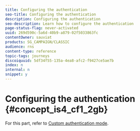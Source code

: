 ```yaml
---
title: Configuring the authentication
seo-title: Configuring the authentication
description: Configuring the authentication
seo-description: Learn how to configure the authentication
page-status-flag: never-activated
uuid: 269d590c-5a6d-40b9-a879-02f5033863fc
contentOwner: sauviat
products: SG_CAMPAIGN/CLASSIC
audience: rns
content-type: reference
topic-tags: journeys
discoiquuid: 5df34f55-135a-4ea8-afc2-f9427ce5ae7b
index: n
internal: n
snippet: y
---
```


# Configuring the authentication {#concept_is4_cf1_2gb}

For this part, refer to [Custom authentication mode](../datasource/dsexternal.md#concept_t2s_kqt_52b/section_wjp_nl5_nhb).
